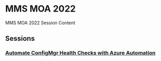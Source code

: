 # MMS MOA 2022

MMS MOA 2022 Session Content

## Sessions

### [Automate ConfigMgr Health Checks with Azure Automation](https://github.com/Skatterbrainz/mms-moa-2022)
